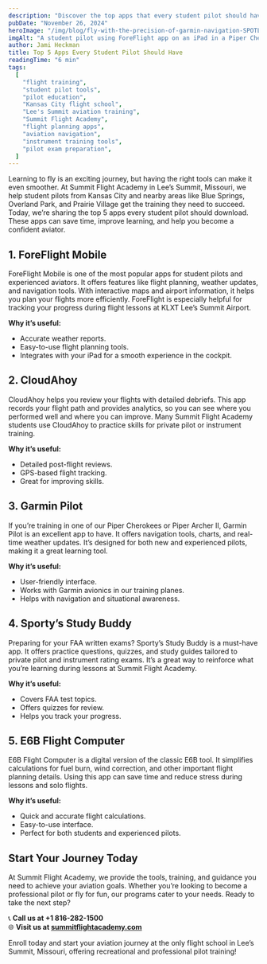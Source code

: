 ```yaml
---
description: "Discover the top apps that every student pilot should have to excel in their aviation training. This guide highlights essential tools for navigation, planning, and exam preparation, tailored for students training in the Kansas City area at Summit Flight Academy."
pubDate: "November 26, 2024"
heroImage: "/img/blog/fly-with-the-precision-of-garmin-navigation-SPOTLIGHT-40-60-image-720x500.webp"
imgAlt: "A student pilot using ForeFlight app on an iPad in a Piper Cherokee cockpit"
author: Jami Heckman
title: Top 5 Apps Every Student Pilot Should Have
readingTime: "6 min"
tags:
  [
    "flight training",
    "student pilot tools",
    "pilot education",
    "Kansas City flight school",
    "Lee's Summit aviation training",
    "Summit Flight Academy",
    "flight planning apps",
    "aviation navigation",
    "instrument training tools",
    "pilot exam preparation",
  ]
---
```


Learning to fly is an exciting journey, but having the right tools can make it even smoother. At Summit Flight Academy in Lee’s Summit, Missouri, we help student pilots from Kansas City and nearby areas like Blue Springs, Overland Park, and Prairie Village get the training they need to succeed. Today, we’re sharing the top 5 apps every student pilot should download. These apps can save time, improve learning, and help you become a confident aviator.


## 1. **ForeFlight Mobile**
ForeFlight Mobile is one of the most popular apps for student pilots and experienced aviators. It offers features like flight planning, weather updates, and navigation tools. With interactive maps and airport information, it helps you plan your flights more efficiently. ForeFlight is especially helpful for tracking your progress during flight lessons at KLXT Lee’s Summit Airport.

**Why it’s useful:**
- Accurate weather reports.
- Easy-to-use flight planning tools.
- Integrates with your iPad for a smooth experience in the cockpit.


## 2. **CloudAhoy**
CloudAhoy helps you review your flights with detailed debriefs. This app records your flight path and provides analytics, so you can see where you performed well and where you can improve. Many Summit Flight Academy students use CloudAhoy to practice skills for private pilot or instrument training.

**Why it’s useful:**
- Detailed post-flight reviews.
- GPS-based flight tracking.
- Great for improving skills.


## 3. **Garmin Pilot**
If you’re training in one of our Piper Cherokees or Piper Archer II, Garmin Pilot is an excellent app to have. It offers navigation tools, charts, and real-time weather updates. It’s designed for both new and experienced pilots, making it a great learning tool.

**Why it’s useful:**
- User-friendly interface.
- Works with Garmin avionics in our training planes.
- Helps with navigation and situational awareness.


## 4. **Sporty’s Study Buddy**
Preparing for your FAA written exams? Sporty’s Study Buddy is a must-have app. It offers practice questions, quizzes, and study guides tailored to private pilot and instrument rating exams. It’s a great way to reinforce what you’re learning during lessons at Summit Flight Academy.

**Why it’s useful:**
- Covers FAA test topics.
- Offers quizzes for review.
- Helps you track your progress.


## 5. **E6B Flight Computer**
E6B Flight Computer is a digital version of the classic E6B tool. It simplifies calculations for fuel burn, wind correction, and other important flight planning details. Using this app can save time and reduce stress during lessons and solo flights.

**Why it’s useful:**
- Quick and accurate flight calculations.
- Easy-to-use interface.
- Perfect for both students and experienced pilots.


## Start Your Journey Today  

At Summit Flight Academy, we provide the tools, training, and guidance you need to achieve your aviation goals. Whether you’re looking to become a professional pilot or fly for fun, our programs cater to your needs. Ready to take the next step?

📞 **Call us at +1 816-282-1500**  
🌐 **Visit us at [summitflightacademy.com](https://www.summitflightacademy.com/)**  

Enroll today and start your aviation journey at the only flight school in Lee’s Summit, Missouri, offering recreational and professional pilot training!
